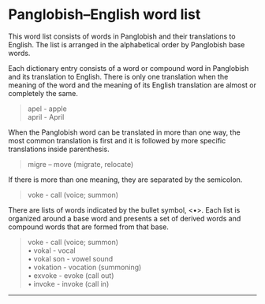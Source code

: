 # Panglobish–English word list

This word list consists of words in Panglobish and their translations to English.
The list is arranged in the alphabetical order by Panglobish base words.

Each dictionary entry consists of a word or compound word in Panglobish and its translation to English.
There is only one translation
when the meaning of the word and the meaning of its English translation are almost or completely the same.

> apel - apple  
> april - April

When the Panglobish word can be translated in more than one way,
the most common translation is first
and it is followed by more specific translations inside parenthesis.

> migre – move (migrate, relocate)

If there is more than one meaning,
they are separated by the semicolon.

> voke - call (voice; summon)

There are lists of words indicated by the bullet symbol, <•>.
Each list is organized around a base word
and presents a set of derived words and compound words that are formed from that base.

> voke - call (voice; summon)  
> • vokal - vocal  
> • vokal son - vowel sound  
> • vokation - vocation (summoning)  
> • exvoke - evoke (call out)  
> • invoke - invoke (call in)

---


